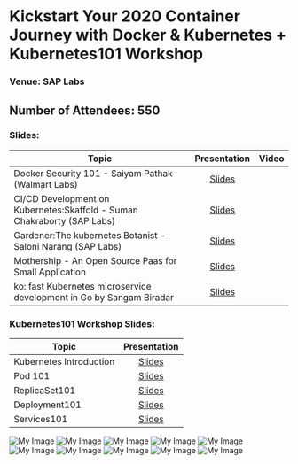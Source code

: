 # Kickstart Your 2020 Container Journey with Docker & Kubernetes + Kubernetes101 Workshop
### Venue: SAP Labs

## Number of Attendees: 550

### Slides:


| Topic        | Presentation          | Video  | 
| ------------- |:-------------:| -----:| 
| Docker Security 101  - Saiyam Pathak (Walmart Labs)| [Slides](https://www.slideshare.net/saiyampathak1/docker-security-101) | | 
| CI/CD Development on Kubernetes:Skaffold - Suman Chakraborty (SAP Labs)| [Slides](https://www.slideshare.net/suchakra012/cicd-development-in-kubernetes-skaffold) |  | 
| Gardener:The kubernetes Botanist - Saloni Narang (SAP Labs) | [Slides](https://www.slideshare.net/SaloniNarang2/gardener-221449692) | 
| Mothership - An Open Source Paas for Small Application | [Slides](https://github.com/collabnix/dockerbangalore/blob/master/slides/18th-Jan-2020-50th-Dockermeetup-SAPLabs/Mothership%20presentation.pdf) | 
| ko: fast Kubernetes microservice development in Go by Sangam Biradar | [Slides](https://www.slideshare.net/sangambiradar370/google-ko-fast-kubernetes-microservice-development-in-go-sangam-biradar-engineitops)||



### Kubernetes101 Workshop Slides:

| Topic        | Presentation          | 
| ------------- |:-------------:| 
| Kubernetes Introduction | [Slides](https://collabnix.github.io/kubelabs/Kubernetes_Intro_slides-1/Kubernetes_Intro_slides-1.html) |  
| Pod 101  | [Slides](https://collabnix.github.io/kubelabs/Pods101_slides/Pods101.html) |  
| ReplicaSet101 | [Slides](https://collabnix.github.io/kubelabs/SlidesReplicaSet101/ReplicaSet101.html) | 
| Deployment101 | [Slides](https://collabnix.github.io/kubelabs/Deployment101_slides/Deployment101.html) | 
| Services101| [Slides](https://collabnix.github.io/kubelabs/Slides_Services101/Services101.html)|


![My Image](https://raw.githubusercontent.com/collabnix/dockerbangalore/master/slides/18th-Jan-2020-50th-Dockermeetup-SAPLabs/1.jpeg)
![My Image](https://raw.githubusercontent.com/collabnix/dockerbangalore/master/slides/18th-Jan-2020-50th-Dockermeetup-SAPLabs/2.jpeg)
![My Image](https://raw.githubusercontent.com/collabnix/dockerbangalore/master/slides/18th-Jan-2020-50th-Dockermeetup-SAPLabs/4.jpeg)
![My Image](https://raw.githubusercontent.com/collabnix/dockerbangalore/master/slides/18th-Jan-2020-50th-Dockermeetup-SAPLabs/5.jpeg)
![My Image](https://raw.githubusercontent.com/collabnix/dockerbangalore/master/slides/18th-Jan-2020-50th-Dockermeetup-SAPLabs/6.jpeg)
![My Image](https://raw.githubusercontent.com/collabnix/dockerbangalore/master/slides/18th-Jan-2020-50th-Dockermeetup-SAPLabs/7.jpeg)
![My Image](https://raw.githubusercontent.com/collabnix/dockerbangalore/master/slides/18th-Jan-2020-50th-Dockermeetup-SAPLabs/8.jpeg)
![My Image](https://raw.githubusercontent.com/collabnix/dockerbangalore/master/slides/18th-Jan-2020-50th-Dockermeetup-SAPLabs/9.jpeg)
![My Image](https://raw.githubusercontent.com/collabnix/dockerbangalore/master/slides/18th-Jan-2020-50th-Dockermeetup-SAPLabs/10.jpeg)
![My Image](https://raw.githubusercontent.com/collabnix/dockerbangalore/master/slides/18th-Jan-2020-50th-Dockermeetup-SAPLabs/11.jpeg)
